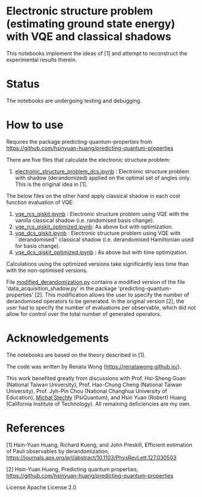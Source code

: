 # Electronic structure problem (estimating ground state energy) with VQE and classical shadows
This notebooks implement the ideas of [1] and attempt to reconstruct the experimental results therein.

# Status
The notebooks are undergoing testing and debugging. 

# How to use
Requires the package predicting-quantum-properties from https://github.com/hsinyuan-huang/predicting-quantum-properties

There are five files that calculate the electronic structure problem:
1. [electronic_structure_problem_dcs.ipynb](https://github.com/renatawong/classical-shadow-vqe/blob/c2403b4b3940f6846cfceeae7e2d1f6102d3b0a9/electronic_structure_problem_dcs.ipynb) : Electronic structure problem with shadow (derandomized) applied on the optimal set of angles only. This is the original idea in [1].

The below files on the other hand apply classical shadow in each cost function evaluation of VQE:

1. [vqe_rcs_qiskit.ipynb](https://github.com/renatawong/classical-shadow-vqe/blob/8e5f0060ceb3f4036c2b4508e1d02d168edae2f5/vqe_rcs_qiskit.ipynb) : Electronic structure problem using VQE with the vanilla classical shadow (i.e. randomised basis change).
2. [vqe_rcs_qiskit_optimized.ipynb](https://github.com/renatawong/classical-shadow-vqe/blob/16f33d1e10e0a91bdf09008d1daa390b7f95fd6a/vqe_rcs_qiskit_optimized.ipynb): As above but with optimization. 
3. [vqe_dcs_qiskit.ipynb](https://github.com/renatawong/classical-shadow-vqe/blob/403e615a20d58d6313b0bc858a3719b1793892a2/vqe_dcs_qiskit.ipynb) : Electronic structure problem using VQE with ``derandomised'' classical shadow (i.e. derandomised Hamiltonian used for basis change).
4. [vqe_dcs_qiskit_optimized.ipynb](https://github.com/renatawong/classical-shadow-vqe/blob/382d30f9ac8d1d8e2d1d6365aa4747cd57b2efae/vqe_dcs_qiskit_optimized.ipynb) : As above but with time optimization. 

Calculations using the optimized versions take significantly less time than with the non-optimised versions.

File [modified_derandomization.py](https://github.com/renatawong/classical-shadow-vqe/blob/6d5051170bc193637e8f8251ce8d80f027d3ea14/modified_derandomization.py) contains a modified version of the file 'data_acquisition_shadow.py' in the package 'predicting-quantum-properties' [2]. This modification allows the user to specify the number of derandomised operators to be generated. In the original version [2], the user had to specify the number of evaluations per observable, which did not allow for control over the total number of generated operators. 

# Acknowledgements
The notebooks are based on the theory described in [1].

The code was written by Renata Wong (https://renatawong.github.io/).

This work benefited greatly from discussions with Prof. Hsi-Sheng Goan (National Taiwan University), Prof. Hao-Chung Cheng (National Taiwan University), Prof. Jyh-Pin Chou (National Changhua University of Education), [Michał Stęchły](https://www.mustythoughts.com/about.html) (PsiQuantum), and Hsin Yuan (Robert) Huang (California Institute of Technology). All remaining deficiencies are my own.

# References
[1] Hsin-Yuan Huang, Richard Kueng, and John Preskill, Efficient estimation of Pauli observables by derandomization, https://journals.aps.org/prl/abstract/10.1103/PhysRevLett.127.030503

[2] Hsin-Yuan Huang, Predicting quantum properties, https://github.com/hsinyuan-huang/predicting-quantum-properties

License
Apache License 2.0

